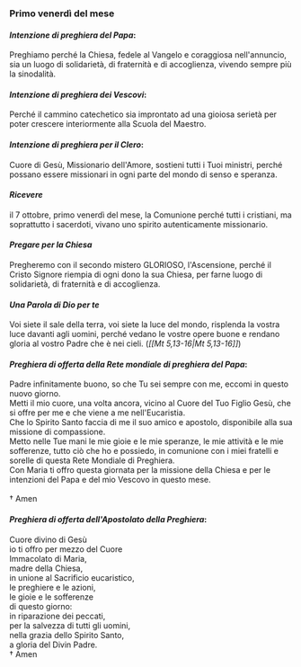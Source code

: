
### Primo venerdì del mese

#### *Intenzione di preghiera del Papa*:
Preghiamo perché la Chiesa, fedele al Vangelo e coraggiosa nell'annuncio, sia un luogo di solidarietà, di fraternità e di accoglienza, vivendo sempre più la sinodalità.

#### *Intenzione di preghiera dei Vescovi*:
Perché il cammino catechetico sia improntato ad una gioiosa serietà per poter crescere interiormente alla Scuola del Maestro.

#### *Intenzione di preghiera per il Clero*:
Cuore di Gesù, Missionario dell'Amore, sostieni tutti i Tuoi ministri, perché possano essere missionari in ogni parte del mondo di senso e speranza.

#### *Ricevere*
il 7 ottobre, primo venerdì del mese, la Comunione perché tutti i cristiani, ma soprattutto i sacerdoti, vivano uno spirito autenticamente missionario.

#### *Pregare per la Chiesa*
Pregheremo con il secondo mistero GLORIOSO, l'Ascensione, perché il Cristo Signore riempia di ogni dono la sua Chiesa, per farne luogo di solidarietà, di fraternità e di accoglienza.

#### *Una Parola di Dio per te*
Voi siete il sale della terra, voi siete la luce del mondo, risplenda la vostra luce davanti agli uomini, perché vedano le vostre opere buone e rendano gloria al vostro Padre che è nei cieli. (*<span class="BibleRef">[[Mt 5,13-16|Mt 5,13-16]]</span>*)

#### *Preghiera di offerta della Rete mondiale di preghiera del Papa*:
Padre infinitamente buono, so che Tu sei sempre con me, eccomi in questo nuovo giorno.<br>Metti il mio cuore, una volta ancora, vicino al Cuore del Tuo Figlio Gesù, che si offre per me e che viene a me nell'Eucaristia.<br>Che lo Spirito Santo faccia di me il suo amico e apostolo, disponibile alla sua missione di compassione.<br>Metto nelle Tue mani le mie gioie e le mie speranze, le mie attività e le mie sofferenze, tutto ciò che ho e possiedo, in comunione con i miei fratelli e sorelle di questa Rete Mondiale di Preghiera.<br>Con Maria ti offro questa giornata per la missione della Chiesa e per le intenzioni del Papa e del mio Vescovo in questo mese.<br><br>† Amen

#### *Preghiera di offerta dell'Apostolato della Preghiera*:
Cuore divino di Gesù<br>io ti offro per mezzo del Cuore<br>Immacolato di Maria,<br>madre della Chiesa,<br>in unione al Sacrificio eucaristico,<br>le preghiere e le azioni,<br>le gioie e le sofferenze<br>di questo giorno:<br>in riparazione dei peccati,<br>per la salvezza di tutti gli uomini,<br>nella grazia dello Spirito Santo,<br>a gloria del Divin Padre.<br>† Amen
